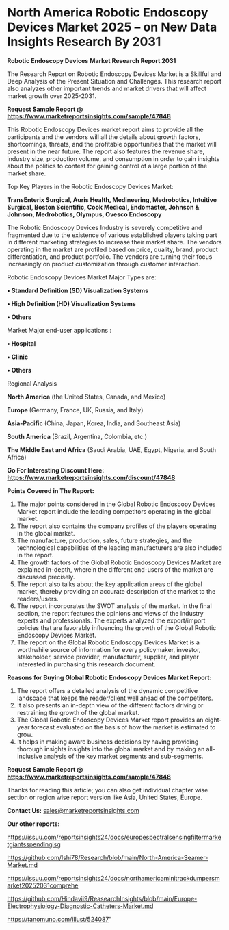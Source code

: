 # North America Robotic Endoscopy Devices Market 2025 – on New Data Insights Research By 2031

<strong>Robotic Endoscopy Devices Market Research Report 2031</strong>

The Research Report on Robotic Endoscopy Devices Market is a Skillful and Deep Analysis of the Present Situation and Challenges. This research report also analyzes other important trends and market drivers that will affect market growth over 2025-2031.

<strong>Request Sample Report @ <a href=https://www.marketreportsinsights.com/sample/47848>https://www.marketreportsinsights.com/sample/47848</a></strong>

This Robotic Endoscopy Devices market report aims to provide all the participants and the vendors will all the details about growth factors, shortcomings, threats, and the profitable opportunities that the market will present in the near future. The report also features the revenue share, industry size, production volume, and consumption in order to gain insights about the politics to contest for gaining control of a large portion of the market share.

Top Key Players in the Robotic Endoscopy Devices Market:

<strong>TransEnterix Surgical, Auris Health, Medineering, Medrobotics, Intuitive Surgical, Boston Scientific, Cook Medical, Endomaster, Johnson & Johnson, Medrobotics, Olympus, Ovesco Endoscopy</strong>

The Robotic Endoscopy Devices Industry is severely competitive and fragmented due to the existence of various established players taking part in different marketing strategies to increase their market share. The vendors operating in the market are profiled based on price, quality, brand, product differentiation, and product portfolio. The vendors are turning their focus increasingly on product customization through customer interaction.

Robotic Endoscopy Devices Market Major Types are:

<strong>•  Standard Definition (SD) Visualization Systems

•  High Definition (HD) Visualization Systems

•  Others</strong>

Market Major end-user applications :

<strong>•  Hospital

•  Clinic

•  Others</strong>

Regional Analysis

</u><strong><b>North America</b></strong> (the United States, Canada, and Mexico)

<strong><b>Europe </b></strong>(Germany, France, UK, Russia, and Italy)

<strong><b>Asia-Pacific</b></strong> (China, Japan, Korea, India, and Southeast Asia)

<strong><b>South America</b></strong> (Brazil, Argentina, Colombia, etc.)

<strong><b>The Middle East and Africa</b></strong> (Saudi Arabia, UAE, Egypt, Nigeria, and South Africa)

<strong>Go For Interesting Discount Here: <a href=https://www.marketreportsinsights.com/discount/47848>https://www.marketreportsinsights.com/discount/47848</a></strong>

<strong>Points Covered in The Report:</strong>
<ol>
  <li>The major points considered in the Global Robotic Endoscopy Devices Market report include the leading competitors operating in the global market.</li>
  <li>The report also contains the company profiles of the players operating in the global market.</li>
  <li>The manufacture, production, sales, future strategies, and the technological capabilities of the leading manufacturers are also included in the report.</li>
  <li>The growth factors of the Global Robotic Endoscopy Devices Market are explained in-depth, wherein the different end-users of the market are discussed precisely.</li>
  <li>The report also talks about the key application areas of the global market, thereby providing an accurate description of the market to the readers/users.</li>
  <li>The report incorporates the SWOT analysis of the market. In the final section, the report features the opinions and views of the industry experts and professionals. The experts analyzed the export/import policies that are favorably influencing the growth of the Global Robotic Endoscopy Devices Market.</li>
  <li>The report on the Global Robotic Endoscopy Devices Market is a worthwhile source of information for every policymaker, investor, stakeholder, service provider, manufacturer, supplier, and player interested in purchasing this research document.</li>
</ol>
<strong>Reasons for Buying Global Robotic Endoscopy Devices Market Report:</strong>

<ol>
  <li>The report offers a detailed analysis of the dynamic competitive landscape that keeps the reader/client well ahead of the competitors.</li>
  <li>It also presents an in-depth view of the different factors driving or restraining the growth of the global market.</li>
  <li>The Global Robotic Endoscopy Devices Market report provides an eight-year forecast evaluated on the basis of how the market is estimated to grow.</li>
  <li>It helps in making aware business decisions by having providing thorough insights insights into the global market and by making an all-inclusive analysis of the key market segments and sub-segments.</li>
</ol>
<strong>Request Sample Report @ <a href=https://www.marketreportsinsights.com/sample/47848>https://www.marketreportsinsights.com/sample/47848</a></strong>


Thanks for reading this article; you can also get individual chapter wise section or region wise report version like Asia, United States, Europe.

<strong>Contact Us:</strong>
sales@marketreportsinsights.com

<strong>Our other reports:</strong>

<a href=https://issuu.com/reportsinsights24/docs/europespectralsensingfiltermarketgiantsspendingisg>https://issuu.com/reportsinsights24/docs/europespectralsensingfiltermarketgiantsspendingisg</a>

<a href=https://github.com/Ishi78/Research/blob/main/North-America-Seamer-Market.md>https://github.com/Ishi78/Research/blob/main/North-America-Seamer-Market.md</a>

<a href=https://issuu.com/reportsinsights24/docs/northamericaminitrackdumpersmarket20252031comprehe>https://issuu.com/reportsinsights24/docs/northamericaminitrackdumpersmarket20252031comprehe</a>

<a href=https://github.com/Hindavii9/ReasearchInsights/blob/main/Europe-Electrophysiology-Diagnostic-Catheters-Market.md>https://github.com/Hindavii9/ReasearchInsights/blob/main/Europe-Electrophysiology-Diagnostic-Catheters-Market.md</a>

<a href=https://tanomuno.com/illust/524087>https://tanomuno.com/illust/524087</a>"
